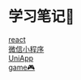 # 学习笔记📒

<!-- ``` html -->

 <a href="/Note/react/">react</a>
 <br/>
 <a href="/Note/微信小程序/">微信小程序</a>
 <br/>
 <a href="/Note/UniApp/">UniApp</a>
 <br/>
 <a href="/Note/game/">game🎮</a>
  <!-- ... -->
